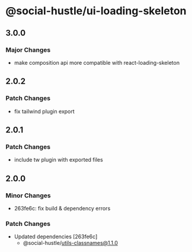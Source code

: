 # @social-hustle/ui-loading-skeleton

## 3.0.0

### Major Changes

- make composition api more compatible with react-loading-skeleton

## 2.0.2

### Patch Changes

- fix tailwind plugin export

## 2.0.1

### Patch Changes

- include tw plugin with exported files

## 2.0.0

### Minor Changes

- 263fe6c: fix build & dependency errors

### Patch Changes

- Updated dependencies [263fe6c]
  - @social-hustle/utils-classnames@1.1.0
